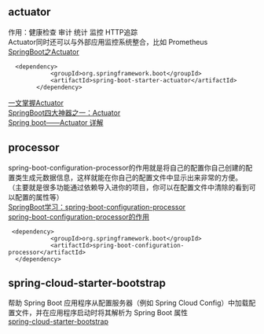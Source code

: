 ## actuator  
作用：健康检查 审计 统计 监控 HTTP追踪    
Actuator同时还可以与外部应用监控系统整合，比如 Prometheus  
[SpringBoot之Actuator](https://www.jianshu.com/p/563d8236bcd4)
```shell
  <dependency>
            <groupId>org.springframework.boot</groupId>
            <artifactId>spring-boot-starter-actuator</artifactId>
        </dependency>
```
[一文掌握Actuator](https://zhuanlan.zhihu.com/p/418832346)  
[SpringBoot四大神器之一：Actuator](https://blog.csdn.net/m0_64363449/article/details/131825058)  
[Spring boot——Actuator 详解](https://huaweicloud.csdn.net/63874eacdacf622b8df8a8bc.html) 

## processor
spring-boot-configuration-processor的作用就是将自己的配置你自己创建的配置类生成元数据信息，这样就能在你自己的配置文件中显示出来非常的方便。
（主要就是很多功能通过依赖导入进你的项目，你可以在配置文件中清除的看到可以配置的属性等）  
[SpringBoot学习：spring-boot-configuration-processor](https://blog.csdn.net/QLSDXF/article/details/125164652)  
[spring-boot-configuration-processor的作用](https://blog.csdn.net/meser88/article/details/120988217)  
```shell
 <dependency>
            <groupId>org.springframework.boot</groupId>
            <artifactId>spring-boot-configuration-processor</artifactId>
  </dependency>
```

## spring-cloud-starter-bootstrap
帮助 Spring Boot 应用程序从配置服务器（例如 Spring Cloud Config）中加载配置文件，并在应用程序启动时将其解析为 Spring Boot 属性  
[spring-cloud-starter-bootstrap](https://juejin.cn/s/spring-cloud-starter-bootstrap%20%E7%89%88%E6%9C%AC)

